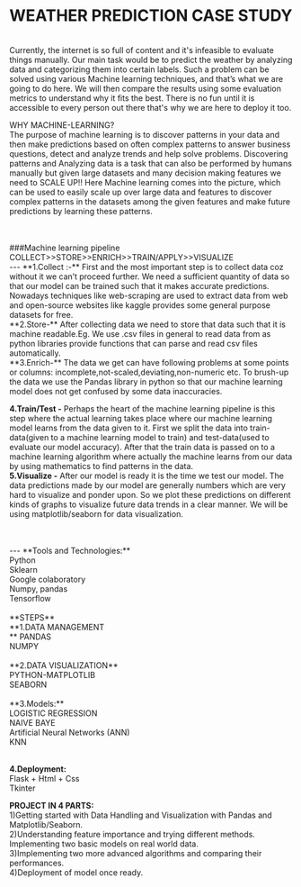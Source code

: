 # WEATHER PREDICTION CASE STUDY
<br>
Currently, the internet is so full of content and it's infeasible to evaluate things manually. Our main task would be to predict the weather by analyzing data and categorizing them into certain labels. Such a problem can be solved using various Machine learning techniques, and that’s what we are going to do here. We will then compare the results using some evaluation metrics to understand why it fits the best. There is no fun until it is accessible to every person out there that's why we are here to deploy it too.
<br>

WHY MACHINE-LEARNING?
<br>
The purpose of machine learning is to discover patterns in your data and then make predictions based on often complex patterns to answer business questions, detect and analyze trends and help solve problems.
Discovering patterns and Analyzing data is a task that can also be performed by humans manually but given large datasets and many decision making features we need to SCALE UP!!
Here Machine learning comes into the picture, which can be used to easily scale up over large data and features to discover complex patterns in the datasets among the given features and make future predictions by learning these patterns.

<br>
<br>
###Machine learning pipeline<br>
COLLECT>>STORE>>ENRICH>>TRAIN/APPLY>>VISUALIZE
<br>
---
**1.Collect :-** 
First and the most important step is to collect data coz without it we can’t proceed further. We need a sufficient  quantity of  data so that our model can be trained such that it makes accurate predictions. Nowadays techniques like web-scraping are used to extract data from web and open-source websites like kaggle provides some general purpose datasets for free.
<br>
**2.Store-** 
After collecting data we need to store that data such that it is machine readable.Eg. We use .csv files in general to read data from as python libraries provide functions that can parse and read csv files automatically.
<br>
**3.Enrich-** 
The data we get can have following problems at some points or columns: incomplete,not-scaled,deviating,non-numeric etc.  To brush-up the data we use the Pandas library in python so that our machine learning model does not get confused by some data inaccuracies.

**4.Train/Test -** Perhaps the heart of the machine learning pipeline is this step where the actual learning takes place where our machine learning model learns from the data given to it. First we split the data into train-data(given to a machine learning model to train) and test-data(used to evaluate our model accuracy). After that the train data is passed on to a machine learning algorithm where actually the machine learns from our data by using mathematics to find patterns in the data.
<br>
**5.Visualize -** After our model is ready it is the time we test our model. The data predictions made by our model are generally numbers which are very hard to visualize and ponder upon. So we plot these predictions on different kinds of graphs to visualize future data trends in a clear manner. We will be using matplotlib/seaborn for data visualization.
  
<br>
<br>
---
**Tools and Technologies:**<br>
Python<br>
Sklearn<br>
Google colaboratory<br>
Numpy, pandas<br>
Tensorflow
<br><br>
**STEPS** <br>
**1.DATA MANAGEMENT<br>**
  PANDAS<br> 
  NUMPY<br>
<br>
**2.DATA VISUALIZATION**<br>
 PYTHON-MATPLOTLIB<br>
 SEABORN<br>
<br>
 **3.Models:** <br>
  LOGISTIC REGRESSION<br>
  NAIVE BAYE<br>
  Artificial Neural Networks (ANN)<br>
  KNN<br>
 
 <br>
 
**4.Deployment:**<br>
 Flask + Html + Css<br>
 Tkinter<br>

**PROJECT IN 4 PARTS:**
<br>
1)Getting started with Data Handling and Visualization with Pandas and Matplotlib/Seaborn.
<br>
2)Understanding feature importance and trying different methods. Implementing two basic models on real world data.
<br>
3)Implementing two more advanced algorithms and comparing their performances.<br>
4)Deployment of model once ready.

